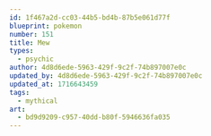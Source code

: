 ```yaml
---
id: 1f467a2d-cc03-44b5-bd4b-87b5e061d77f
blueprint: pokemon
number: 151
title: Mew
types:
  - psychic
author: 4d8d6ede-5963-429f-9c2f-74b897007e0c
updated_by: 4d8d6ede-5963-429f-9c2f-74b897007e0c
updated_at: 1716643459
tags:
  - mythical
art:
  - bd9d9209-c957-40dd-b80f-5946636fa035
---
```

